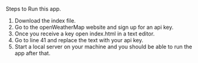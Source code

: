 Steps to Run this app.
1. Download the index file.
2. Go to the openWeatherMap website and sign up for an api key.
3. Once you receive a key open index.html in a text editor.
4. Go to line 41 and replace the text with your api key.
5. Start a local server on your machine and you should be able to run the app after that.
